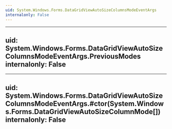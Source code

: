 ```yaml
---
uid: System.Windows.Forms.DataGridViewAutoSizeColumnsModeEventArgs
internalonly: False
---
```


---
uid: System.Windows.Forms.DataGridViewAutoSizeColumnsModeEventArgs.PreviousModes
internalonly: False
---

---
uid: System.Windows.Forms.DataGridViewAutoSizeColumnsModeEventArgs.#ctor(System.Windows.Forms.DataGridViewAutoSizeColumnMode[])
internalonly: False
---
